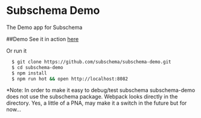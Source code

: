 Subschema Demo
===
The Demo app for Subschema

##Demo
See it in action [here](http://subschema.github.io/subschema)

Or run it 

```sh
  $ git clone https://github.com/subschema/subschema-demo.git
  $ cd subschema-demo
  $ npm install
  $ npm run hot && open http://localhost:8082
```

*Note:
In order to make it easy to debug/test subschema subschema-demo does not use the subschema package. Webpack looks
directly in the directory.   Yes, a little of a PNA, may make it a switch in the future but for now...
